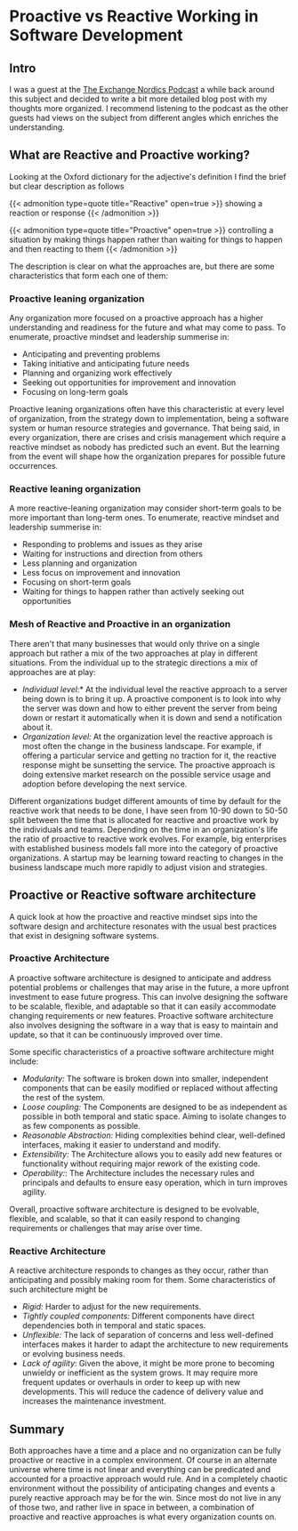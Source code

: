 # Proactive vs Reactive Working in Software Development


## Intro
I was a guest at the [The Exchange Nordics Podcast](https://evolution-nordics.com/category/podcast/) a while back around this subject and decided to write a bit more detailed blog post with my thoughts more organized. I recommend listening to the podcast as the other guests had views on the subject from different angles which enriches the understanding.
## What are Reactive and Proactive working?

Looking at the Oxford dictionary for the adjective's definition I find the brief but clear description as follows

{{< admonition type=quote title="Reactive" open=true >}}
showing a reaction or response
{{< /admonition >}}

{{< admonition type=quote title="Proactive" open=true >}}
controlling a situation by making things happen rather than waiting for things to happen and then reacting to them
{{< /admonition >}}

The description is clear on what the approaches are, but there are some characteristics that form each one of them:
### Proactive leaning organization 
Any organization more focused on a proactive approach has a higher understanding and readiness for the future and what may come to pass. To enumerate, proactive mindset and leadership summerise in:

- Anticipating and preventing problems
- Taking initiative and anticipating future needs
- Planning and organizing work effectively
- Seeking out opportunities for improvement and innovation
- Focusing on long-term goals

Proactive leaning organizations often have this characteristic at every level of organization, from the strategy down to implementation, being a software system or human resource strategies and governance. That being said, in every organization, there are crises and crisis management which require a reactive mindset as nobody has predicted such an event. But the learning from the event will shape how the organization prepares for possible future occurrences. 

### Reactive leaning organization 
A more reactive-leaning organization may consider short-term goals to be more important than long-term ones. To enumerate, reactive mindset and leadership summerise in:

- Responding to problems and issues as they arise
- Waiting for instructions and direction from others
- Less planning and organization
- Less focus on improvement and innovation
- Focusing on short-term goals
- Waiting for things to happen rather than actively seeking out opportunities


### Mesh of Reactive and Proactive in an organization
There aren't that many businesses that would only thrive on a single approach but rather a mix of the two approaches at play in different situations. From the individual up to the strategic directions a mix of approaches are at play:

 - *Individual level*:* At the individual level the reactive approach to a server being down is to bring it up. A proactive component is to look into why the server was down and how to either prevent the server from being down or restart it automatically when it is down and send a notification about it.
- *Organization level:* At the organization level the reactive approach is most often the change in the business landscape. For example, if offering a particular service and getting no traction for it, the reactive response might be sunsetting the service. The proactive approach is doing extensive market research on the possible service usage and adoption before developing the next service.

Different organizations budget different amounts of time by default for the reactive work that needs to be done, I have seen from 10-90 down to 50-50 split between the time that is allocated for reactive and proactive work by the individuals and teams. Depending on the time in an organization's life the ratio of proactive to reactive work evolves. For example, big enterprises with established business models fall more into the category of proactive organizations. A startup may be learning toward reacting to changes in the business landscape much more rapidly to adjust vision and strategies.

##  Proactive or Reactive software architecture
A quick look at how the proactive and reactive mindset sips into the software design and architecture resonates with the usual best practices that exist in designing software systems.

### Proactive Architecture
A proactive software architecture is designed to anticipate and address potential problems or challenges that may arise in the future, a more upfront investment to ease future progress. This can involve designing the software to be scalable, flexible, and adaptable so that it can easily accommodate changing requirements or new features. Proactive software architecture also involves designing the software in a way that is easy to maintain and update, so that it can be continuously improved over time.

Some specific characteristics of a proactive software architecture might include:

- *Modularity:* The software is broken down into smaller, independent components that can be easily modified or replaced without affecting the rest of the system.
- *Loose coupling:* The Components are designed to be as independent as possible in both temporal and static space. Aiming to isolate changes to as few components as possible. 
- *Reasonable Abstraction:* Hiding complexities behind clear, well-defined interfaces, making it easier to understand and modify.
- *Extensibility:* The Architecture allows you to easily add new features or functionality without requiring major rework of the existing code.
- *Operability:*: The Architecture includes the necessary rules and principals and defaults to ensure easy operation, which in turn improves agility.

Overall, proactive software architecture is designed to be evolvable, flexible, and scalable, so that it can easily respond to changing requirements or challenges that may arise over time.

### Reactive Architecture

A reactive architecture responds to changes as they occur, rather than anticipating and possibly making room for them. Some characteristics of such architecture might be

- *Rigid:* Harder to adjust for the new requirements.
- *Tightly coupled components:*  Different components have direct dependencies both in temporal and static spaces.
- *Unflexible:* The lack of separation of concerns and less well-defined interfaces makes it harder to adapt the architecture to new requirements or evolving business needs. 
- *Lack of agility*: Given the above, it might be more prone to becoming unwieldy or inefficient as the system grows. It may require more frequent updates or overhauls in order to keep up with new developments. This will reduce the cadence of delivery value and increases the maintenance investment. 


## Summary

Both approaches have a time and a place and no organization can be fully proactive or reactive in a complex environment. Of course in an alternate universe where time is not linear and everything can be predicated and accounted for a proactive approach would rule. And in a completely chaotic environment without the possibility of anticipating changes and events a purely reactive approach may be for the win. Since most do not live in any of those two, and rather live in space in between, a combination of proactive and reactive approaches is what every organization counts on.
